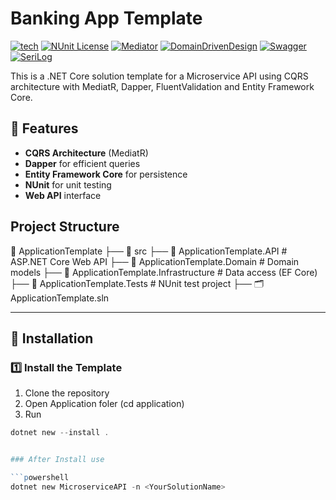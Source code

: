 # Banking App Template
[![tech](https://img.shields.io/badge/powredby-.netcore-purple.svg)](https://dotnet.microsoft.com/en-us/download) [![NUnit License](https://img.shields.io/badge/powredby-NUnit-green.svg)](https://nunit.org/) [![Mediator](https://img.shields.io/badge/powredby-MediatR-blue.svg)](https://www.nuget.org/packages/mediatr/) [![DomainDrivenDesign](https://img.shields.io/badge/powredby-DDD-red.svg)](https://en.wikipedia.org/wiki/Domain-driven_design) [![Swagger](https://img.shields.io/badge/powredby-swagger-gree.svg)](https://swagger.io/) [![SeriLog](https://img.shields.io/badge/powredby-serilog-orange.svg)](https://serilog.net/)

This is a .NET Core solution template for a Microservice API using CQRS architecture with MediatR, Dapper, FluentValidation and Entity Framework Core.

## 📌 Features
- **CQRS Architecture** (MediatR)
- **Dapper** for efficient queries
- **Entity Framework Core** for persistence
- **NUnit** for unit testing
- **Web API** interface

## Project Structure

📂 ApplicationTemplate
 ├── 📂 src
    ├── 📂 ApplicationTemplate.API            # ASP.NET Core Web API
    ├── 📂 ApplicationTemplate.Domain         # Domain models
    ├── 📂 ApplicationTemplate.Infrastructure # Data access (EF Core)
 ├── 📂 ApplicationTemplate.Tests          # NUnit test project
 ├── 🗂️ ApplicationTemplate.sln


---

## 🚀 Installation

### **1️⃣ Install the Template**

1. Clone the repository
2. Open Application foler (cd application)
3. Run
```powershell
dotnet new --install .


### After Install use

```powershell
dotnet new MicroserviceAPI -n <YourSolutionName>
